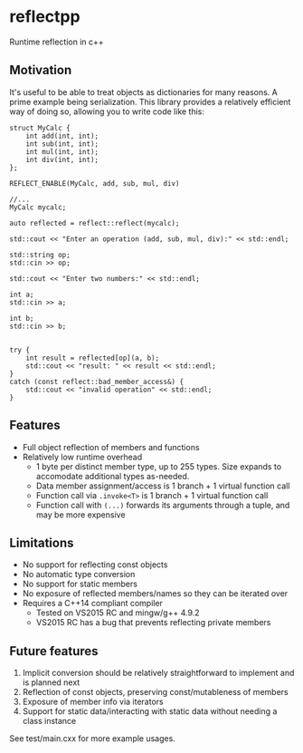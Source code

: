 # reflectpp
Runtime reflection in c++

## Motivation
It's useful to be able to treat objects as dictionaries for many reasons. A
prime example being serialization. This library provides a relatively efficient
way of doing so, allowing you to write code like this:
```
struct MyCalc {
    int add(int, int);
    int sub(int, int);
    int mul(int, int);
    int div(int, int);
};

REFLECT_ENABLE(MyCalc, add, sub, mul, div)

//...
MyCalc mycalc;

auto reflected = reflect::reflect(mycalc);

std::cout << "Enter an operation (add, sub, mul, div):" << std::endl;

std::string op;
std::cin >> op;

std::cout << "Enter two numbers:" << std::endl;

int a;
std::cin >> a;

int b;
std::cin >> b;


try {
    int result = reflected[op](a, b);
    std::cout << "result: " << result << std::endl;
}
catch (const reflect::bad_member_access&) {
    std::cout << "invalid operation" << std::endl;
}
```

## Features
- Full object reflection of members and functions
- Relatively low runtime overhead
    - 1 byte per distinct member type, up to 255 types. Size expands to
      accomodate additional types as-needed.
    - Data member assignment/access is 1 branch + 1 virtual function call
    - Function call via `.invoke<T>` is 1 branch + 1 virtual function call
    - Function call with `(...)` forwards its arguments through a tuple, and may
      be more expensive

## Limitations
- No support for reflecting const objects
- No automatic type conversion
- No support for static members
- No exposure of reflected members/names so they can be iterated over
- Requires a C++14 compliant compiler
    - Tested on VS2015 RC and mingw/g++ 4.9.2
    - VS2015 RC has a bug that prevents reflecting private members

## Future features
1. Implicit conversion should be relatively straightforward to implement and is
   planned next
2. Reflection of const objects, preserving const/mutableness of members
3. Exposure of member info via iterators
4. Support for static data/interacting with static data without needing a class
   instance

See test/main.cxx for more example usages.
